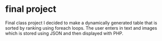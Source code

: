 # final project

Final class project I decided to make a dynamically generated table that is sorted by ranking using foreach loops. 
The user enters in text and images which is stored using JSON and then displayed with PHP.
